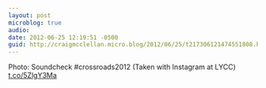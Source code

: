 ```yaml
---
layout: post
microblog: true
audio: 
date: 2012-06-25 12:19:51 -0500
guid: http://craigmcclellan.micro.blog/2012/06/25/t217306121474551808.html
---
```

Photo: Soundcheck #crossroads2012 (Taken with Instagram at LYCC) [t.co/5ZlgY3Ma](http://t.co/5ZlgY3Ma)
